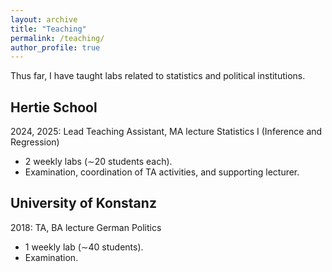 ```yaml
---
layout: archive
title: "Teaching"
permalink: /teaching/
author_profile: true
---
```


Thus far, I have taught labs related to statistics and political institutions. 

## Hertie School 

2024, 2025: Lead Teaching Assistant, MA lecture Statistics I (Inference and Regression) 
- 2 weekly labs (∼20 students each). 
- Examination, coordination of TA activities, and supporting lecturer. 


## University of Konstanz

2018: TA, BA lecture German Politics 
- 1 weekly lab (∼40 students). 
- Examination. 